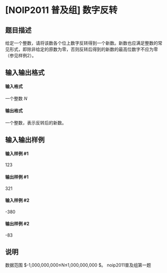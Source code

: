 
# [NOIP2011 普及组] 数字反转
## 题目描述
给定一个整数，请将该数各个位上数字反转得到一个新数。新数也应满足整数的常见形式，即除非给定的原数为零，否则反转后得到的新数的最高位数字不应为零（参见样例2）。

## 输入输出格式
#### 输入格式

一个整数 $N$

#### 输出格式

一个整数，表示反转后的新数。

## 输入输出样例
#### 输入样例 #1
123
#### 输出样例 #1
321
#### 输入样例 #2
-380
#### 输出样例 #2
-83
## 说明
数据范围
$-1,000,000,000≤N≤1,000,000,000 $。
noip2011普及组第一题

